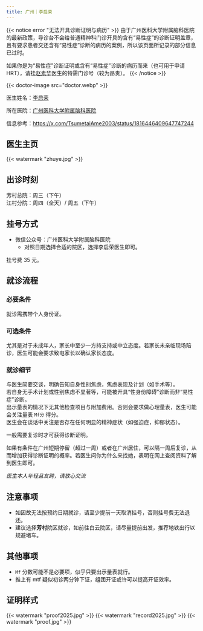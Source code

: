 ```yaml
---
title: 广州｜李启荣
---
```


{{< notice error "无法开具诊断证明与病历" >}}
由于广州医科大学附属脑科医院的最新政策，导诊台不会给普通精神科门诊开具的含有“易性症”的诊断证明盖章，且有要求患者交还含有“易性症”诊断的病历的案例，所以该页面所记录的部分信息已过时。

如果你是为“易性症”诊断证明或含有“易性症”诊断的病历而来（也可用于申请HRT），请挂[赵素华](https://mtf.wiki/zh-cn/docs/psyco/guangdong/zhao-suhua)医生的特需门诊号（较为昂贵）。
{{< /notice >}}

{{< doctor-image src="doctor.webp" >}}

医生姓名：[李启荣](https://health.baidu.com/doctordec/dochome/55257)

所在医院：[广州医科大学附属脑科医院](https://health.baidu.com/doctordec/hospital/1008521)

信息参考：<https://x.com/TsumetaiAme2003/status/1816446409647747244>

## 医生主页

{{< watermark "zhuye.jpg" >}}

## 出诊时刻

芳村总院：周三（下午）\
江村分院：周四（全天）/ 周五（下午）

## 挂号方式

- 微信公众号：广州医科大学附属脑科医院
  - 对照日期选择合适的院区，选择李启荣医生即可。

挂号费 35 元。

## 就诊流程

### 必要条件

就诊需携带个人身份证。

### 可选条件

尤其是对于未成年人，家长中至少一方持支持或中立态度。若家长未亲临现场陪诊，医生可能会要求致电家长以确认家长态度。

### 就诊细节

与医生简要交谈，明确告知自身性别焦虑，焦虑表现及计划（如手术等）。\
若自身无手术计划或性别焦虑不显著等，可能被开具“性身份障碍”诊断而非“易性症”诊断。\
出示量表的情况下无其他检查项目与附加费用。否则会要求做心理量表，医生可能会关注量表 `Mf分` 得分。\
医生会在谈话中关注是否存在任何明显的精神症状（如强迫症，抑郁状态）。

一般需要复诊时才可获得诊断证明。

如果有条件在广州短期停留（超过一周）或者在广州居住，可以隔一周后复诊，从而增加获得诊断证明的概率。若医生问你为什么来找她，表明在网上查阅资料了解到医生即可。

*医生本人年轻且友跨，请放心交流*

## 注意事项

- 如因故无法按预约日期就诊，请至少提前一天取消挂号，否则挂号费无法退还。
- 建议选择**芳村**院区就诊，如前往白云院区，请尽量提前出发，推荐地铁出行以规避堵车。

## 其他事项

- `Mf` 分数可能不是必要项，似乎只要出示量表就行。
- 推上有 mtf 疑似初诊两分钟下证，组团开证或许可以提高开证效率。

## 证明样式
{{< watermark "proof2025.jpg" >}}
{{< watermark "record2025.jpg" >}}
{{< watermark "proof.jpg" >}}
